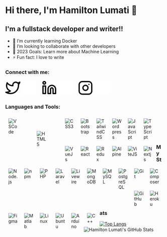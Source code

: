 # Hi there, I'm Hamilton Lumati 👋 

<!-- [![YouTube Channel Subscribers](https://img.shields.io/youtube/channel/subscribers/UCDCHcqyeQgJ-jVSd6VJkbCw?logo=youtube&logoColor=red&style=for-the-badge)][youtube]
[![Website](https://img.shields.io/website?label=codeSTACKr.com&style=for-the-badge&url=https%3A%2F%2Fcodestackr.com)](https://codestackr.com)
[![Twitter Follow](https://img.shields.io/twitter/follow/codeSTACKr?color=1DA1F2&logo=twitter&style=for-the-badge)](https://twitter.com/intent/follow?original_referer=https%3A%2F%2Fgithub.com%2FcodeSTACKr&screen_name=codeSTACKr)

[![Visual Studio Marketplace Rating (Stars)](https://img.shields.io/visual-studio-marketplace/stars/codestackr.codestackr-theme?label=codeSTACKr%20VS%20Code%20Theme&logo=visualstudiocode&logoColor=ff652f&style=for-the-badge)](https://marketplace.visualstudio.com/items?itemName=codestackr.codestackr-theme)
[![Become A VS Code SuperHero](https://img.shields.io/badge/-Become%20A%20VS%20Code%20SuperHero%20%E2%86%92-gray.svg?colorB=ff652f&style=for-the-badge)](https://vsCodeHero.com)

 -->
## I'm a fullstack developer and writer!!

- 🌱 I’m currently learning Docker
- 👯 I’m looking to collaborate with other developers
- 🥅 2023 Goals: Learn more about Machine Learning
- ⚡ Fun fact: I love to write

### Connect with me:

[![website](./img/twitter-light.svg)](https://twitter.com/onaha_#gh-light-mode-only)
[![website](./img/twitter-dark.svg)](https://twitter.com/onaha_#gh-dark-mode-only)
&nbsp;&nbsp;
[![website](./img/linkedin-light.svg)](https://linkedin.com/in/hamilton-lumati-167315154#gh-light-mode-only)
[![website](./img/linkedin-dark.svg)](https://linkedin.com/in/hamilton-lumati-167315154#gh-dark-mode-only)
&nbsp;&nbsp;
[![website](./img/instagram-light.svg)](https://instagram.com/onaha__#gh-light-mode-only)
[![website](./img/instagram-dark.svg)](https://instagram.com/onaha__#gh-dark-mode-only)

### Languages and Tools:

<img align="left" alt="VSCode" width="30px" src="https://cdn.jsdelivr.net/gh/devicons/devicon/icons/vscode/vscode-original.svg" style="margin: 10px;"/>
<img align="left" alt="HTML5" width="30px" src="https://cdn.jsdelivr.net/gh/devicons/devicon/icons/html5/html5-original.svg" style="margin:50px;" />
<img align="left" alt="CSS3" width="30px" src="https://cdn.jsdelivr.net/gh/devicons/devicon/icons/css3/css3-original.svg" style="margin:10px;" />
<img align="left" alt="Bootstrap" width="30px" src="https://cdn.jsdelivr.net/gh/devicons/devicon@latest/icons/bootstrap/bootstrap-original.svg" style="margin:10px;" />
<img align="left" alt="TailwindCSS" width="30px" src="https://cdn.jsdelivr.net/gh/devicons/devicon@latest/icons/tailwindcss/tailwindcss-original.svg" style="margin:10px;" />
<img align="left" alt="Wordpress" width="30px" src="https://cdn.jsdelivr.net/gh/devicons/devicon/icons/wordpress/wordpress-plain.svg" style="margin:10px;" />
<img align="left" alt="JavaScript" width="30px" src="https://cdn.jsdelivr.net/gh/devicons/devicon/icons/javascript/javascript-original.svg" style="margin:10px;" />
<img align="left" alt="TypeScript" width="30px" src="https://cdn.jsdelivr.net/gh/devicons/devicon/icons/typescript/typescript-original.svg" style="margin:10px;" />
<img align="left" alt="VueJs" width="30px" src="https://cdn.jsdelivr.net/gh/devicons/devicon/icons/vuejs/vuejs-original.svg" style="margin:10px;" />
<img align="left" alt="React" width="30px" src="https://cdn.jsdelivr.net/gh/devicons/devicon/icons/react/react-original.svg" style="margin:10px;" />
<img align="left" alt="Redux" width="30px" src="https://cdn.jsdelivr.net/gh/devicons/devicon/icons/redux/redux-original.svg" style="margin:10px;" />
<img align="left" alt="Alpine" width="30px" src="https://cdn.jsdelivr.net/gh/devicons/devicon@latest/icons/alpinejs/alpinejs-original.svg" style="margin:10px;" />
<img align="left" alt="ViteJS" width="30px" src="https://cdn.jsdelivr.net/gh/devicons/devicon@latest/icons/vitejs/vitejs-original.svg" style="margin:10px;" />
<img align="left" alt="Nextjs" width="30px" src="https://cdn.jsdelivr.net/gh/devicons/devicon@latest/icons/nextjs/nextjs-original.svg" style="margin:10px;" />
<img align="left" alt="Node.js" width="30px" src="https://cdn.jsdelivr.net/gh/devicons/devicon/icons/nodejs/nodejs-original.svg" style="margin:10px;" />
<img align="left" alt="npm" width="30px" src="https://cdn.jsdelivr.net/gh/devicons/devicon/icons/npm/npm-original-wordmark.svg" style="margin:10px;" />
<img align="left" alt="PHP" width="30px" src="https://cdn.jsdelivr.net/gh/devicons/devicon/icons/php/php-original.svg" style="margin:10px;" />
<img align="left" alt="Laravel" width="30px" src="https://cdn.jsdelivr.net/gh/devicons/devicon@latest/icons/laravel/laravel-original.svg" style="margin:10px;" />
<img align="left" alt="Livewire" width="30px" src="https://cdn.jsdelivr.net/gh/devicons/devicon@latest/icons/livewire/livewire-original-wordmark.svg" style="margin:10px;" />
<img align="left" alt="MongoDB" width="30px" src="https://cdn.jsdelivr.net/gh/devicons/devicon/icons/mongodb/mongodb-original.svg" style="margin:10px;" />
<img align="left" alt="MySQL" width="30px" src="https://cdn.jsdelivr.net/gh/devicons/devicon/icons/mysql/mysql-original.svg" style="margin:10px;" />
<img align="left" alt="PostgreSQL" width="30px" src="https://cdn.jsdelivr.net/gh/devicons/devicon/icons/postgresql/postgresql-original.svg" style="margin:10px;" />
<img align="left" alt="Git" width="30px" src="https://cdn.jsdelivr.net/gh/devicons/devicon/icons/git/git-original.svg" style="margin:10px;" />
<img align="left" alt="Composer" width="30px" src="https://cdn.jsdelivr.net/gh/devicons/devicon/icons/composer/composer-original.svg" style="margin:10px;" />
<img align="left" alt="GitHub" width="30px" src="https://cdn.jsdelivr.net/gh/devicons/devicon@latest/icons/github/github-original.svg" style="margin:10px;" />
<img align="left" alt="Heroku" width="30px" src="https://cdn.jsdelivr.net/gh/devicons/devicon/icons/heroku/heroku-plain.svg" style="margin:10px;" />
<img align="left" alt="Figma" width="30px" src="https://cdn.jsdelivr.net/gh/devicons/devicon/icons/figma/figma-original.svg" style="margin:10px;" />
<img align="left" alt="Matlab" width="30px" src="https://cdn.jsdelivr.net/gh/devicons/devicon/icons/matlab/matlab-original.svg" style="margin:10px;" />
<img align="left" alt="Linux" width="30px" src="https://cdn.jsdelivr.net/gh/devicons/devicon@latest/icons/linux/linux-original.svg" style="margin:10px;" />
<img align="left" alt="Ubuntu" width="30px" src="https://cdn.jsdelivr.net/gh/devicons/devicon@latest/icons/ubuntu/ubuntu-original.svg" style="margin:10px;" />
<img align="left" alt="Arduino" width="30px" src="https://cdn.jsdelivr.net/gh/devicons/devicon/icons/arduino/arduino-original-wordmark.svg" style="margin:10px;" />
<img align="left" alt="C++" width="30px" src="https://cdn.jsdelivr.net/gh/devicons/devicon/icons/cplusplus/cplusplus-original.svg" style="margin:10px;" />





<br />
<br />

<br />
<br />

### My Stats
<!-- ###  Latest YouTube Videos
 -->
<!-- YOUTUBE:START -->
<!-- - [EASY Minting dApp with WHITELISTING - Entire Process!! Launch an Entire NFT Collection &lpar;10,000+&rpar;](https://www.youtube.com/watch?v=cLB7u0KQFIs)
- [UPDATED: Create An ENTIRE NFT Collection &lpar;10,000+&rpar; &amp; MINT With ZERO Coding Knowledge - PFP Generator](https://www.youtube.com/watch?v=quGdJweadFM)
- [STOP!! Know Before You Buy or Sell! Is Your NFT Rare? - NFT Rarity Calculator](https://www.youtube.com/watch?v=Uz1y4j9gvP8)
- [ERC-1155 Contracts Explained | Ethereum Blockchain](https://www.youtube.com/watch?v=S-2TuS9ISAg)
- [ERC-721 Contracts Explained! | Ethereum Blockchain](https://www.youtube.com/watch?v=UCQaEbIyHcM)
 -->
 <!-- YOUTUBE:END -->
<!--  [more videos...](https://youtube.com/codestackr)
 -->
<!-- ###  Latest Blog Posts
 -->
<!-- BLOG-POST-LIST:START -->
<!-- - [How To Pass Application Tracking Systems &lpar;ATS&rpar; &amp; Get Interviews - Resume Tips for Software Developer](https://dev.to/codestackr/how-to-pass-application-tracking-systems-ats-get-interviews-resume-tips-for-software-developer-4bmo)
- [Microinteractions: Password Validation Animation](https://dev.to/codestackr/microinteractions-password-validation-animation-5629)
- [Notion + YouTube - A Powerful Combination for Productivity](https://dev.to/codestackr/notion-youtube-a-powerful-combination-for-productivity-1def)
- [Regular Expressions &lpar;RegEx&rpar; Crash Course](https://dev.to/codestackr/regular-expressions-regex-crash-course-248n)
- [Emmet Part 2 - Advanced](https://dev.to/codestackr/emmet-part-2-advanced-4c65)
 -->
 <!-- BLOG-POST-LIST:END -->
<!--  [more blog posts...](https://codestackr.com)
 -->
<!-- <details>
  <summary>:zap: Recent GitHub Activity</summary>
 -->  
<!--START_SECTION:activity-->
<!-- 1.  Closed PR [#5](https://github.com/codeSTACKr/nft-landing-page/pull/5) in [codeSTACKr/nft-landing-page](https://github.com/codeSTACKr/nft-landing-page)
2.  Opened PR [#1580](https://github.com/anuraghazra/github-readme-stats/pull/1580) in [anuraghazra/github-readme-stats](https://github.com/anuraghazra/github-readme-stats)
3. 🗣 Commented on [#1572](https://github.com/anuraghazra/github-readme-stats/issues/1572) in [anuraghazra/github-readme-stats](https://github.com/anuraghazra/github-readme-stats)
4.  Merged PR [#1](https://github.com/mongodb-developer/mongodb-ecommerce/pull/1) in [mongodb-developer/mongodb-ecommerce](https://github.com/mongodb-developer/mongodb-ecommerce)
5.  Opened PR [#1](https://github.com/mongodb-developer/mongodb-ecommerce/pull/1) in [mongodb-developer/mongodb-ecommerce](https://github.com/mongodb-developer/mongodb-ecommerce)
 -->
 <!--END_SECTION:activity-->
<!-- </details> -->


  <img align="left" alt="Hamilton Lumati's GitHub Stats" src="https://github-readme-stats.vercel.app/api?username=hamiltonlumati&show_icons=true&hide_border=false&title_color=ff652f&icon_color=FFE400&bg_color=09131B&text_color=ffffff&border_color=0c1a25" />


[![Top Langs](https://github-readme-stats.vercel.app/api/top-langs/?username=hamiltonlumati&langs_count=8&layout=compact)](https://github.com/anuraghazra/github-readme-stats)


[website]: https://codeSTACKr.com
[course]: http://vsCodeHero.com
[twitter]: https://twitter.com/onaha_
[youtube]: https://youtube.com/codeSTACKr
[instagram]: https://instagram.com/onaha__
[linkedin]: https://linkedin.com/in/codeSTACKr
[webdevplaylist]: https://www.youtube.com/playlist?list=PLkwxH9e_vrAJ0WbEsFA9W3I1W-g_BTsbt
[jsplaylist]: https://www.youtube.com/playlist?list=PLkwxH9e_vrALRJKu7wfXby3MKeflhTu6B
[cssplaylist]: https://www.youtube.com/playlist?list=PLkwxH9e_vrALSdvZuEh6gqQdmDoDIoqz4
[reactplaylist]: https://www.youtube.com/playlist?list=PLkwxH9e_vrAK4TdffpxKY3QGyHCpxFcQ0
